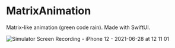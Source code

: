 # MatrixAnimation
Matrix-like animation (green code rain). Made with SwiftUI.

![Simulator Screen Recording - iPhone 12 - 2021-06-28 at 12 11 01](https://user-images.githubusercontent.com/61360545/123623041-4ba1c700-d80d-11eb-82af-9265970bf36d.gif)
